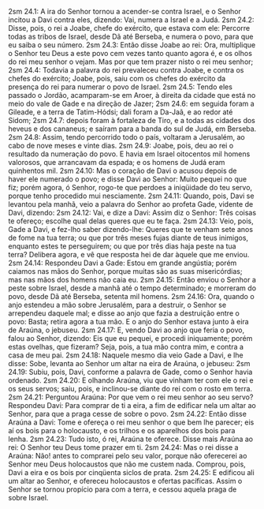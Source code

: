 2sm 24.1: A ira do Senhor tornou a acender-se contra Israel, e o Senhor incitou a Davi contra eles, dizendo: Vai, numera a Israel e a Judá.
2sm 24.2: Disse, pois, o rei a Joabe, chefe do exército, que estava com ele: Percorre todas as tribos de Israel, desde Dã até Berseba, e numera o povo, para que eu saiba o seu número.
2sm 24.3: Então disse Joabe ao rei: Ora, multiplique o Senhor teu Deus a este povo cem vezes tanto quanto agora é, e os olhos do rei meu senhor o vejam. Mas por que tem prazer nisto o rei meu senhor;
2sm 24.4: Todavia a palavra do rei prevaleceu contra Joabe, e contra os chefes do exército; Joabe, pois, saiu com os chefes do exército da presença do rei para numerar o povo de Israel.
2sm 24.5: Tendo eles passado o Jordão, acamparam-se em Aroer, à direita da cidade que está no meio do vale de Gade e na direção de Jazer;
2sm 24.6: em seguida foram a Gileade, e a terra de Tatim-Hódsi; dali foram a Da-Jaã, e ao redor até Sidom;
2sm 24.7: depois foram à fortaleza de Tiro, e a todas as cidades dos heveus e dos cananeus; e saíram para a banda do sul de Judá, em Berseba.
2sm 24.8: Assim, tendo percorrido todo o país, voltaram a Jerusalém, ao cabo de nove meses e vinte dias.
2sm 24.9: Joabe, pois, deu ao rei o resultado da numeração do povo. E havia em Israel oitocentos mil homens valorosos, que arrancavam da espada; e os homens de Judá eram quinhentos mil.
2sm 24.10: Mas o coração de Davi o acusou depois de haver ele numerado o povo; e disse Davi ao Senhor: Muito pequei no que fiz; porém agora, ó Senhor, rogo-te que perdoes a iniqüidade do teu servo, porque tenho procedido mui nesciamente.
2sm 24.11: Quando, pois, Davi se levantou pela manhã, veio a palavra do Senhor ao profeta Gade, vidente de Davi, dizendo:
2sm 24.12: Vai, e dize a Davi: Assim diz o Senhor: Três coisas te ofereço; escolhe qual delas queres que eu te faça.
2sm 24.13: Veio, pois, Gade a Davi, e fez-lho saber dizendo-lhe: Queres que te venham sete anos de fome na tua terra; ou que por três meses fujas diante de teus inimigos, enquanto estes te perseguirem; ou que por três dias haja peste na tua terra? Delibera agora, e vê que resposta hei de dar àquele que me enviou.
2sm 24.14: Respondeu Davi a Gade: Estou em grande angústia; porém caiamos nas mãos do Senhor, porque muitas são as suas misericórdias; mas nas mãos dos homens não caia eu.
2sm 24.15: Então enviou o Senhor a peste sobre Israel, desde a manhã até o tempo determinado; e morreram do povo, desde Dã até Berseba, setenta mil homens.
2sm 24.16: Ora, quando o anjo estendeu a mão sobre Jerusalém, para a destruir, o Senhor se arrependeu daquele mal; e disse ao anjo que fazia a destruição entre o povo: Basta; retira agora a tua mão. E o anjo do Senhor estava junto à eira de Araúna, o jebuseu.
2sm 24.17: E, vendo Davi ao anjo que feria o povo, falou ao Senhor, dizendo: Eis que eu pequei, e procedi iniquamente; porém estas ovelhas, que fizeram? Seja, pois, a tua mão contra mim, e contra a casa de meu pai.
2sm 24.18: Naquele mesmo dia veio Gade a Davi, e lhe disse: Sobe, levanta ao Senhor um altar na eira de Araúna, o jebuseu:
2sm 24.19: Subiu, pois, Davi, conforme a palavra de Gade, como o Senhor havia ordenado.
2sm 24.20: E olhando Araúna, viu que vinham ter com ele o rei e os seus servos; saiu, pois, e inclinou-se diante do rei com o rosto em terra.
2sm 24.21: Perguntou Araúna: Por que vem o rei meu senhor ao seu servo? Respondeu Davi: Para comprar de ti a eira, a fim de edificar nela um altar ao Senhor, para que a praga cesse de sobre o povo.
2sm 24.22: Então disse Araúna a Davi: Tome e ofereça o rei meu senhor o que bem lhe parecer; eis aí os bois para o holocausto, e os trilhos e os aparelhos dos bois para lenha.
2sm 24.23: Tudo isto, ó rei, Araúna te oferece. Disse mais Araúna ao rei: O Senhor teu Deus tome prazer em ti.
2sm 24.24: Mas o rei disse a Araúna: Não! antes to comprarei pelo seu valor, porque não oferecerei ao Senhor meu Deus holocaustos que não me custem nada. Comprou, pois, Davi a eira e os bois por cinqüenta siclos de prata.
2sm 24.25: E edificou ali um altar ao Senhor, e ofereceu holocaustos e ofertas pacíficas. Assim o Senhor se tornou propício para com a terra, e cessou aquela praga de sobre Israel.
